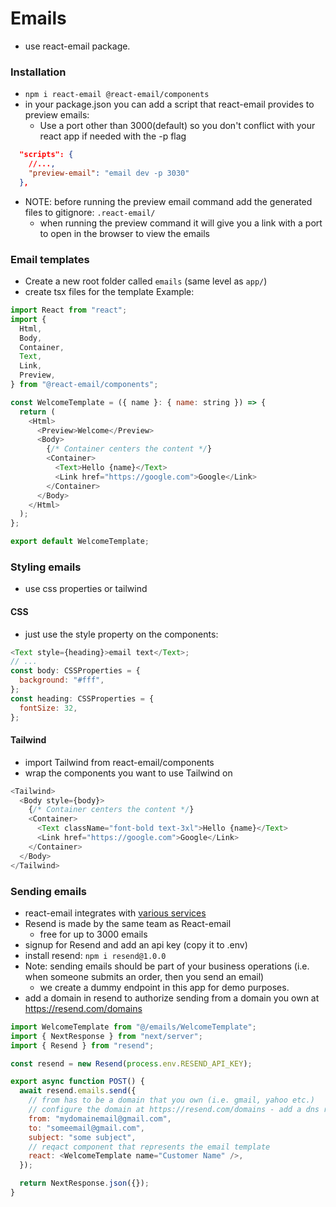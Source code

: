 # Emails

- use react-email package.

### Installation

- `npm i react-email @react-email/components`
- in your package.json you can add a script that react-email provides to preview emails:
  - Use a port other than 3000(default) so you don't conflict with your react app if needed with the -p flag

```json
  "scripts": {
    //...,
    "preview-email": "email dev -p 3030"
  },
```

- NOTE: before running the preview email command add the generated files to gitignore: `.react-email/`
  - when running the preview command it will give you a link with a port to open in the browser to view the emails

### Email templates

- Create a new root folder called `emails` (same level as `app/`)
- create tsx files for the template
  Example:

```javascript
import React from "react";
import {
  Html,
  Body,
  Container,
  Text,
  Link,
  Preview,
} from "@react-email/components";

const WelcomeTemplate = ({ name }: { name: string }) => {
  return (
    <Html>
      <Preview>Welcome</Preview>
      <Body>
        {/* Container centers the content */}
        <Container>
          <Text>Hello {name}</Text>
          <Link href="https://google.com">Google</Link>
        </Container>
      </Body>
    </Html>
  );
};

export default WelcomeTemplate;
```

### Styling emails

- use css properties or tailwind

#### CSS

- just use the style property on the components:

```javascript
<Text style={heading}>email text</Text>;
// ...
const body: CSSProperties = {
  background: "#fff",
};
const heading: CSSProperties = {
  fontSize: 32,
};
```

#### Tailwind

- import Tailwind from react-email/components
- wrap the components you want to use Tailwind on

```javascript
<Tailwind>
  <Body style={body}>
    {/* Container centers the content */}
    <Container>
      <Text className="font-bold text-3xl">Hello {name}</Text>
      <Link href="https://google.com">Google</Link>
    </Container>
  </Body>
</Tailwind>
```

### Sending emails

- react-email integrates with [various services](https://react.email/docs/introduction#integrations)
- Resend is made by the same team as React-email
  - free for up to 3000 emails
- signup for Resend and add an api key (copy it to .env)
- install resend: `npm i resend@1.0.0`
- Note: sending emails should be part of your business operations (i.e. when someone submits an order, then you send an email)
  - we create a dummy endpoint in this app for demo purposes.
- add a domain in resend to authorize sending from a domain you own at https://resend.com/domains

```javascript
import WelcomeTemplate from "@/emails/WelcomeTemplate";
import { NextResponse } from "next/server";
import { Resend } from "resend";

const resend = new Resend(process.env.RESEND_API_KEY);

export async function POST() {
  await resend.emails.send({
    // from has to be a domain that you own (i.e. gmail, yahoo etc.)
    // configure the domain at https://resend.com/domains - add a dns record so resend knows you're authorized to send emails from that domain
    from: "mydomainemail@gmail.com",
    to: "someemail@gmail.com",
    subject: "some subject",
    // reqact component that represents the email template
    react: <WelcomeTemplate name="Customer Name" />,
  });

  return NextResponse.json({});
}
```
